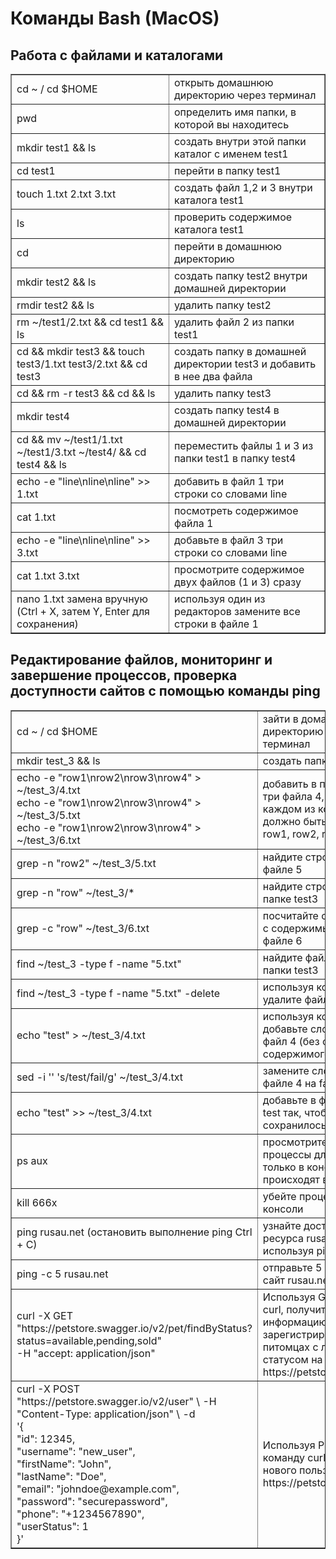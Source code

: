 # Команды Bash (MacOS)
## Работа с файлами и каталогами
<table border="1">
  
  </tr>
  <tr>
    <td>cd ~ /  cd $HOME</td>
    <td>открыть домашнюю директорию через терминал</td>
  </tr>
  <tr>
    <td>pwd</td>
    <td>определить имя папки, в которой вы находитесь</td>
  </tr>
  <tr>
    <td>mkdir test1 && ls</td>
    <td>создать внутри этой папки каталог с именем test1</td>
  </tr>
  <tr>
    <td>cd test1</td>
    <td>перейти в папку test1</td>
  </tr>
  <tr>
    <td>touch 1.txt 2.txt 3.txt</td>
    <td>cоздать файл 1,2 и 3 внутри каталога test1</td>
  </tr>
  <tr>
    <td>ls</td>
    <td>проверить содержимое каталога test1</td>
  </tr>
  <tr>
    <td>cd</td>
    <td>перейти в домашнюю директорию</td>
  </tr>
  <tr>
    <td>mkdir test2 && ls</td>
    <td>создать папку test2 внутри домашней директории</td>
  </tr>
  <tr>
    <td>rmdir test2 && ls</td>
    <td>удалить папку test2</td>
  </tr>
  <tr>
    <td>rm ~/test1/2.txt && cd test1 && ls</td>
    <td>удалить файл 2 из папки test1</td>
  </tr>
  <tr>
    <td>cd && mkdir test3 && touch test3/1.txt test3/2.txt && cd test3</td>
    <td>создать папку в домашней директории test3 и добавить в нее два файла</td>
  </tr>
  <tr>
    <td>cd && rm -r test3 && cd && ls</td>
    <td>удалить папку test3</td>
  </tr>
  <tr>
    <td>mkdir test4</td>
    <td>создать папку test4 в домашней директории</td>
  </tr>
  <tr>
    <td>cd && mv ~/test1/1.txt ~/test1/3.txt ~/test4/ && cd test4 && ls</td>
    <td>переместить файлы 1 и 3 из папки test1 в папку test4
</td>
  </tr>
  <tr>
    <td>echo -e "line\nline\nline" >> 1.txt</td>
    <td>добавить в файл 1 три строки со словами line</td>
  </tr>
  <tr>
    <td>cat 1.txt</td>
    <td>посмотреть содержимое файла 1</td>
  </tr>
  <tr>
    <td>echo -e "line\nline\nline" >> 3.txt</td>
    <td>добавьте в файл 3 три строки со словами line</td>
  </tr>
  <tr>
    <td>cat 1.txt 3.txt</td>
    <td>просмотрите содержимое двух файлов (1 и 3) сразу</td>
  </tr>
  <tr>
    <td>nano 1.txt замена вручную (Ctrl + X, затем Y, Enter для сохранения)</td>
    <td>используя один из редакторов замените все строки в файле 1</td>
  </tr>
</table>


## Редактирование файлов, мониторинг и завершение процессов, проверка доступности сайтов с помощью команды ping
<table border="1">
  
  </tr>
  <tr>
    <td>cd ~ /  cd $HOME</td>
    <td>зайти в домашнюю директорию через терминал </td>
  </tr>
   <tr>
    <td>mkdir test_3 && ls </td>
    <td>cоздать папку test 3</td>
  </tr>
   <tr>
    <td>echo -e "row1\nrow2\nrow3\nrow4" > ~/test_3/4.txt
<br>echo -e "row1\nrow2\nrow3\nrow4" > ~/test_3/5.txt
<br>echo -e "row1\nrow2\nrow3\nrow4" > ~/test_3/6.txt</td>
    <td>добавить в папку test 3 три файла 4, 5 и 6, в каждом из которых должно быть по 4 строки row1, row2, row3, row4 </td>
  </tr>
   <tr>
    <td>grep -n "row2" ~/test_3/5.txt </td>
    <td>найдите строку row2 в файле 5 </td>
  </tr>
   <tr>
    <td>grep -n "row" ~/test_3/* </td>
    <td>найдите строку row в папке test3 </td>
  </tr>
   <tr>
    <td>grep -c "row" ~/test_3/6.txt </td>
    <td>посчитайте сколько строк с содержимым row в файле 6</td>
  </tr>
   <tr>
    <td>find ~/test_3 -type f -name "5.txt" </td>
    <td>найдите файл 5 внутри папки test3 </td>
  </tr>
   <tr>
    <td>find ~/test_3 -type f -name "5.txt" -delete </td>
    <td>используя команду find, удалите файл 5 </td>
  </tr>
   <tr>
    <td>echo "test" > ~/test_3/4.txt </td>
    <td>используя команду echo, добавьте слово test в файл 4 (без сохранения содержимого)</td>
  </tr>
   <tr>
    <td>sed -i '' 's/test/fail/g' ~/test_3/4.txt </td>
    <td>замените слово test в файле 4 на fail</td>
  </tr>
   <tr>
    <td>echo "test" >> ~/test_3/4.txt </td>
    <td>добавьте в файл 4 слово test так, чтобы сохранилось содержимое</td>
  </tr>
   <tr>
    <td>ps aux </td>
    <td>просмотрите все процессы для юзеров не только в консоли, которые происходят в системе</td>
  </tr>
   <tr>
    <td>kill 666x </td>
    <td>убейте процесс 666 в консоли </td>
  </tr>
   <tr>
    <td>ping rusau.net (остановить выполнение ping Ctrl + C) </td>
    <td>узнайте доступность ресурса rusau.net, используя ping </td>
  </tr>
   <tr>
    <td>ping -c 5 rusau.net </td>
    <td>отправьте 5 пакетов на сайт rusau.net </td>
  </tr>
   <tr>
    <td>curl -X GET <br>"https://petstore.swagger.io/v2/pet/findByStatus?status=available,pending,sold" <br>-H "accept: application/json"</td>
    <td>Используя GET и команду curl, получите информацию о зарегистрированных питомцах с любым статусом на https://petstore.swagger.io/</td>
  </tr>
   <tr>
    <td>curl -X POST <br>"https://petstore.swagger.io/v2/user" \
-H "Content-Type: application/json" \
-d <br>'{
  <br>"id": 12345,
  <br>"username": "new_user",
  <br>"firstName": "John",
  <br>"lastName": "Doe",
  <br>"email": "johndoe@example.com",
 <br> "password": "securepassword",
  <br>"phone": "+1234567890",
  <br>"userStatus": 1
<br>}'</td>
    <td>Используя POST и команду curl, создайте нового пользователя на https://petstore.swagger.io/</td>
  </tr>